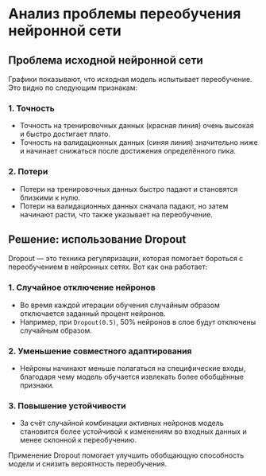 # Анализ проблемы переобучения нейронной сети

## Проблема исходной нейронной сети

Графики показывают, что исходная модель испытывает переобучение. Это видно по следующим признакам:

### 1. Точность
- Точность на тренировочных данных (красная линия) очень высокая и быстро достигает плато.
- Точность на валидационных данных (синяя линия) значительно ниже и начинает снижаться после достижения определённого пика.

### 2. Потери
- Потери на тренировочных данных быстро падают и становятся близкими к нулю.
- Потери на валидационных данных сначала падают, но затем начинают расти, что также указывает на переобучение.

## Решение: использование Dropout

Dropout — это техника регуляризации, которая помогает бороться с переобучением в нейронных сетях. Вот как она работает:

### 1. Случайное отключение нейронов
- Во время каждой итерации обучения случайным образом отключается заданный процент нейронов.
- Например, при `Dropout(0.5)`, 50% нейронов в слое будут отключены случайным образом.

### 2. Уменьшение совместного адаптирования
- Нейроны начинают меньше полагаться на специфические входы, благодаря чему модель обучается извлекать более обобщённые признаки.

### 3. Повышение устойчивости
- За счёт случайной комбинации активных нейронов модель становится более устойчивой к изменениям во входных данных и менее склонной к переобучению.

Применение Dropout помогает улучшить обобщающую способность модели и снизить вероятность переобучения.
